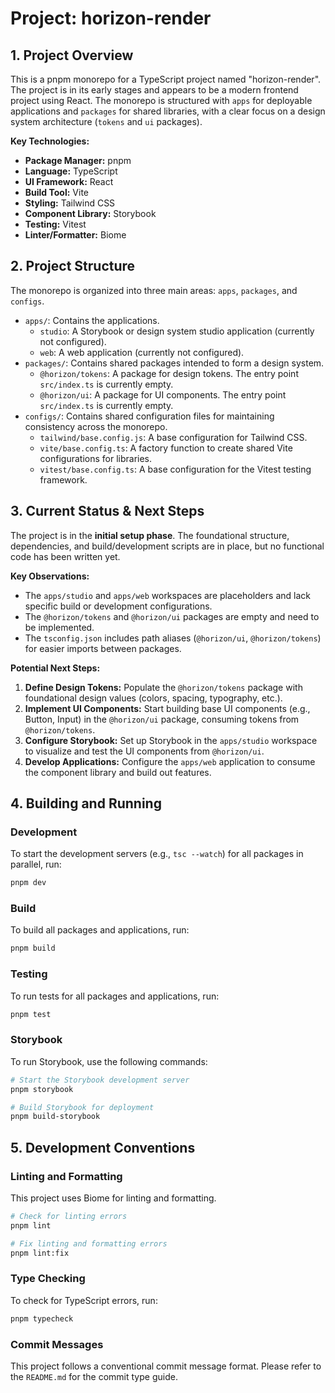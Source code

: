 # Project: horizon-render

## 1. Project Overview

This is a pnpm monorepo for a TypeScript project named "horizon-render". The project is in its early stages and appears to be a modern frontend project using React. The monorepo is structured with `apps` for deployable applications and `packages` for shared libraries, with a clear focus on a design system architecture (`tokens` and `ui` packages).

**Key Technologies:**

*   **Package Manager:** pnpm
*   **Language:** TypeScript
*   **UI Framework:** React
*   **Build Tool:** Vite
*   **Styling:** Tailwind CSS
*   **Component Library:** Storybook
*   **Testing:** Vitest
*   **Linter/Formatter:** Biome

## 2. Project Structure

The monorepo is organized into three main areas: `apps`, `packages`, and `configs`.

*   `apps/`: Contains the applications.
    *   `studio`: A Storybook or design system studio application (currently not configured).
    *   `web`: A web application (currently not configured).
*   `packages/`: Contains shared packages intended to form a design system.
    *   `@horizon/tokens`: A package for design tokens. The entry point `src/index.ts` is currently empty.
    *   `@horizon/ui`: A package for UI components. The entry point `src/index.ts` is currently empty.
*   `configs/`: Contains shared configuration files for maintaining consistency across the monorepo.
    *   `tailwind/base.config.js`: A base configuration for Tailwind CSS.
    *   `vite/base.config.ts`: A factory function to create shared Vite configurations for libraries.
    *   `vitest/base.config.ts`: A base configuration for the Vitest testing framework.

## 3. Current Status & Next Steps

The project is in the **initial setup phase**. The foundational structure, dependencies, and build/development scripts are in place, but no functional code has been written yet.

**Key Observations:**

*   The `apps/studio` and `apps/web` workspaces are placeholders and lack specific build or development configurations.
*   The `@horizon/tokens` and `@horizon/ui` packages are empty and need to be implemented.
*   The `tsconfig.json` includes path aliases (`@horizon/ui`, `@horizon/tokens`) for easier imports between packages.

**Potential Next Steps:**

1.  **Define Design Tokens:** Populate the `@horizon/tokens` package with foundational design values (colors, spacing, typography, etc.).
2.  **Implement UI Components:** Start building base UI components (e.g., Button, Input) in the `@horizon/ui` package, consuming tokens from `@horizon/tokens`.
3.  **Configure Storybook:** Set up Storybook in the `apps/studio` workspace to visualize and test the UI components from `@horizon/ui`.
4.  **Develop Applications:** Configure the `apps/web` application to consume the component library and build out features.

## 4. Building and Running

### Development

To start the development servers (e.g., `tsc --watch`) for all packages in parallel, run:

```bash
pnpm dev
```

### Build

To build all packages and applications, run:

```bash
pnpm build
```

### Testing

To run tests for all packages and applications, run:

```bash
pnpm test
```

### Storybook

To run Storybook, use the following commands:

```bash
# Start the Storybook development server
pnpm storybook

# Build Storybook for deployment
pnpm build-storybook
```

## 5. Development Conventions

### Linting and Formatting

This project uses Biome for linting and formatting.

```bash
# Check for linting errors
pnpm lint

# Fix linting and formatting errors
pnpm lint:fix
```

### Type Checking

To check for TypeScript errors, run:

```bash
pnpm typecheck
```

### Commit Messages

This project follows a conventional commit message format. Please refer to the `README.md` for the commit type guide.
